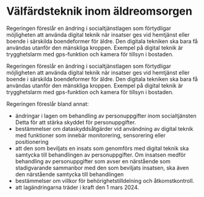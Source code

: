 # Välfärdsteknik inom äldreomsorgen

Regeringen föreslår en ändring i socialtjänstlagen som förtydligar möjligheten att använda digital teknik när insatser ges vid hemtjänst eller boende i särskilda boendeformer för äldre. Den digitala tekniken ska bara få användas utanför den mänskliga kroppen. Exempel på digital teknik är trygghetslarm med gps-funktion och kamera för tillsyn i bostaden.

Regeringen föreslår en ändring i socialtjänstlagen som förtydligar möjligheten att använda digital teknik när insatser ges vid hemtjänst eller boende i särskilda boendeformer för äldre. Den digitala tekniken ska bara få användas utanför den mänskliga kroppen. Exempel på digital teknik är trygghetslarm med gps-funktion och kamera för tillsyn i bostaden.

Regeringen föreslår bland annat:

* ändringar i lagen om behandling av personuppgifter inom socialtjänsten Detta för att stärka skyddet för personuppgifter.
* bestämmelser om dataskyddsåtgärder vid användning av digital teknik med funktioner som innebär monitorering, sensorering eller positionering
* att den som beviljats en insats som genomförs med digital teknik ska samtycka till behandlingen av personuppgifter. Om insatsen medför behandling av personuppgifter som avser en närstående som stadigvarande sammanbor med den som beviljats insatsen, ska även den närstående samtycka till behandlingen
* bestämmelser om villkor för behörighetstilldelning och åtkomstkontroll.
* att lagändringarna träder i kraft den 1 mars 2024.
